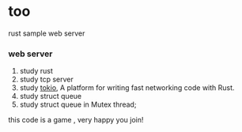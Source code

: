# too
rust sample web server

### web server
1. study rust
2. study tcp server
3. study [tokio](https://tokio.rs/), A platform for writing fast networking code with Rust.
4. study struct queue  
5. study struct queue in  Mutex thread; 

this code is a game , very happy you join!
